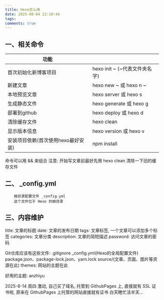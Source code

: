 ```yaml
---
title: Hexo怎么用
date: 2025-08-04 22:10:44
tags:
comments: true 
---
```


<!-- more -->
## 一、相关命令

  | 功能                                      |                                 |
  | ------------------------------------------| ------------------------------ |
  | 首次初始化新博客项目                        |   hexo init ~       (~代表文件夹名字) |
  | 新建文章                                   |   hexo new ~   或  hexo n ~  |
  | 本地预览文章                               |   hexo server    或 hexo s       |
  | 生成静态文件                               |   hexo generate 或 hexo g        |
  | 部署到github                              |   hexo deploy    或 hexo d       |
  | 清除缓存文件                              |   hexo clean                     |
  | 显示版本信息                              |   hexo version  或 hexo v        |
  | 安装项目依赖(首次使用hexo最好安装)         |   npm install                    |
  
  命令可以用 && 来组合
  注意: 开始写文章前最好先用 hexo clean 清除一下旧的缓存文件


## 二、 _config.yml
        根目录配置文件 _config.yml
        这个文件位于 Hexo 的根目录


## 三、内容维护
   title: 文章的标题
   date: 文章的发布日期
   tags: 文章标签, 一个文章可以添加多个标签
   categories: 文章分类
   description: 文章的简短描述
   password: 访问文章的密码

 
   Git仓库应该有这些文件:   .gitignore
                          _config.yml(Hexo的全局配置文件)
                          package.json、package-lock.json、yarn.lock 
                          source/(文章、页面、图片等资源在此)
                          themes: 网站的主题在此

好用的主题: anzhiyu

2025-8-14 周四
激动, 自己买了域名, 托管到 GithubPages 上,  直接就有 SSL 证书啦,  原来在 GithubPages 上托管的网站直接就有证书
白天瞎忙活半天...